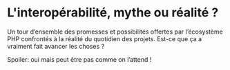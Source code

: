 # L'interopérabilité, mythe ou réalité ?

Un tour d’ensemble des promesses et possibilités offertes par l’écosystème PHP confrontés à la réalité du quotidien des projets. Est-ce que ça a vraiment fait avancer les choses ?

Spoiler: oui mais peut être pas comme on l’attend !
